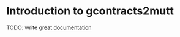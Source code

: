 # Introduction to gcontracts2mutt

TODO: write [great documentation](http://jacobian.org/writing/what-to-write/)
